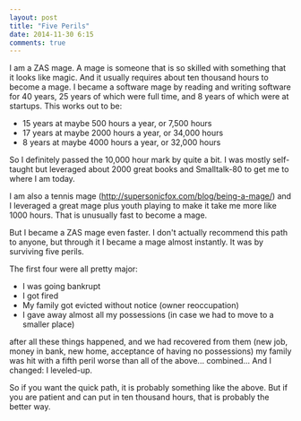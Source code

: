 ```yaml
---
layout: post
title: "Five Perils"
date: 2014-11-30 6:15
comments: true
---
```


I am a ZAS mage.  A mage is someone that is so skilled with something that it looks like magic.  And it usually requires
about ten thousand hours to become a mage.  I became a software mage by reading and writing software for 40 years, 25 years of which
were full time, and 8 years of which were at startups.  This works out to be:

   * 15 years at maybe 500 hours a year, or 7,500 hours
   * 17 years at maybe 2000 hours a year, or 34,000 hours
   * 8 years at maybe 4000 hours a year, or 32,000 hours

So I definitely passed the 10,000 hour mark by quite a bit.  I was mostly self-taught but leveraged about 2000 great books and Smalltalk-80 to
get me to where I am today.

I am also a tennis mage (<http://supersonicfox.com/blog/being-a-mage/>) and I leveraged a great mage plus youth playing to make it take me more like 1000 hours.  That is
unusually fast to become a mage.

But I became a ZAS mage even faster.  I don't actually recommend this path to anyone, but through it I became a mage almost instantly.
It was by surviving five perils.

The first four were all pretty major:

   * I was going bankrupt
   * I got fired
   * My family got evicted without notice (owner reoccupation)
   * I gave away almost all my possessions (in case we had to move to a smaller place)

after all these things happened, and we had recovered from them (new job, money in bank, new home, acceptance of having no possessions)
my family was hit with a fifth peril worse than all of the above... combined...   And I changed: I leveled-up.

So if you want the quick path, it is probably something like the above.  But if you are patient and can put in ten thousand
hours, that is probably the better way.


